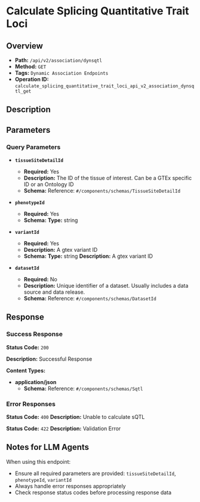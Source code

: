 # Calculate Splicing Quantitative Trait Loci

## Overview
- **Path:** `/api/v2/association/dynsqtl`
- **Method:** `GET`
- **Tags:** `Dynamic Association Endpoints`
- **Operation ID:** `calculate_splicing_quantitative_trait_loci_api_v2_association_dynsqtl_get`

## Description


## Parameters

### Query Parameters

- **`tissueSiteDetailId`**
  - **Required:** Yes
  - **Description:** The ID of the tissue of interest. Can be a GTEx specific ID or an Ontology ID
  - **Schema:** Reference: `#/components/schemas/TissueSiteDetailId`

- **`phenotypeId`**
  - **Required:** Yes
  - **Schema:** **Type:** string

- **`variantId`**
  - **Required:** Yes
  - **Description:** A gtex variant ID
  - **Schema:** **Type:** string
**Description:** A gtex variant ID

- **`datasetId`**
  - **Required:** No
  - **Description:** Unique identifier of a dataset. Usually includes a data source and data release.
  - **Schema:** Reference: `#/components/schemas/DatasetId`

## Response

### Success Response
**Status Code:** `200`

**Description:** Successful Response

**Content Types:**
- **application/json**
  - **Schema:** Reference: `#/components/schemas/Sqtl`

### Error Responses

**Status Code:** `400`
**Description:** Unable to calculate sQTL

**Status Code:** `422`
**Description:** Validation Error

## Notes for LLM Agents

When using this endpoint:
- Ensure all required parameters are provided: `tissueSiteDetailId`, `phenotypeId`, `variantId`
- Always handle error responses appropriately
- Check response status codes before processing response data